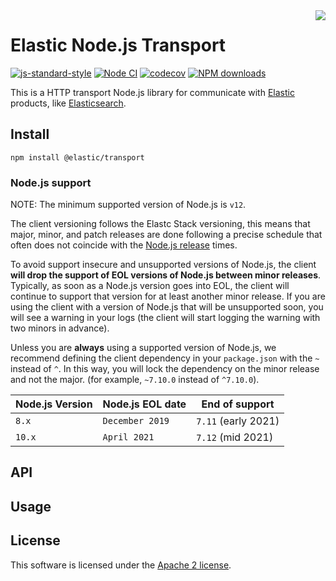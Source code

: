 <img align="right" width="auto" height="auto" src="https://www.elastic.co/static-res/images/elastic-logo-200.png">

# Elastic Node.js Transport

[![js-standard-style](https://img.shields.io/badge/code%20style-standard-brightgreen.svg?style=flat)](http://standardjs.com/) [![Node CI](https://github.com/elastic/elastic-transport-js/actions/workflows/nodejs.yml/badge.svg)](https://github.com/elastic/elastic-transport-js/actions/workflows/nodejs.yml) [![codecov](https://codecov.io/gh/elastic/elastic-transport-js/branch/master/graph/badge.svg?token=4CU5AeB3FW)](https://codecov.io/gh/elastic/elastic-transport-js) [![NPM downloads](https://img.shields.io/npm/dm/@elastic/transport.svg?style=flat)](https://www.npmjs.com/package/@elastic/transport)

This is a HTTP transport Node.js library for communicate with [Elastic](http://elastic.co/) products,
like [Elasticsearch](https://github.com/elastic/elasticsearch).

## Install
```
npm install @elastic/transport
```

### Node.js support

NOTE: The minimum supported version of Node.js is `v12`.

The client versioning follows the Elastc Stack versioning, this means that
major, minor, and patch releases are done following a precise schedule that
often does not coincide with the [Node.js release](https://nodejs.org/en/about/releases/) times.

To avoid support insecure and unsupported versions of Node.js, the
client **will drop the support of EOL versions of Node.js between minor releases**.
Typically, as soon as a Node.js version goes into EOL, the client will continue
to support that version for at least another minor release. If you are using the client
with a version of Node.js that will be unsupported soon, you will see a warning
in your logs (the client will start logging the warning with two minors in advance).

Unless you are **always** using a supported version of Node.js, 
we recommend defining the client dependency in your
`package.json` with the `~` instead of `^`. In this way, you will lock the
dependency on the minor release and not the major. (for example, `~7.10.0` instead
of `^7.10.0`).

| Node.js Version | Node.js EOL date | End of support         |
| --------------- |------------------| ---------------------- |
| `8.x`           | `December 2019`  | `7.11` (early 2021)    |       
| `10.x`          | `April 2021`      | `7.12` (mid 2021)      |     

## API

## Usage

## License

This software is licensed under the [Apache 2 license](./LICENSE).
